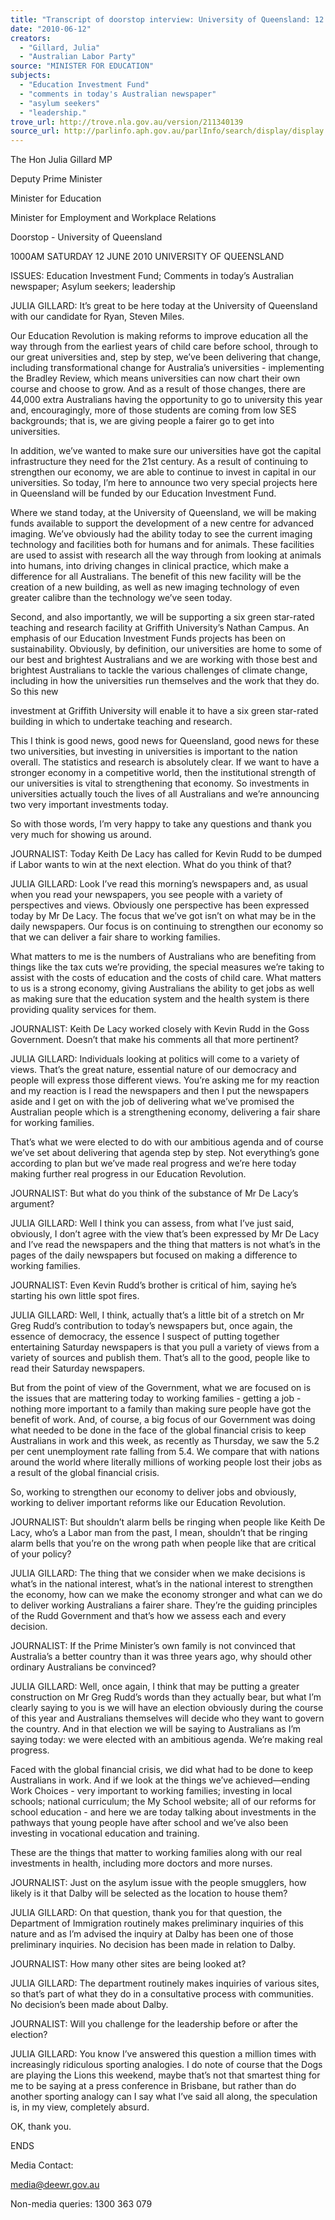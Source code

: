 ```yaml
---
title: "Transcript of doorstop interview: University of Queensland: 12 June 2010: Education Investment Fund; comments in today's Australian newspaper; asylum seekers; leadership."
date: "2010-06-12"
creators:
  - "Gillard, Julia"
  - "Australian Labor Party"
source: "MINISTER FOR EDUCATION"
subjects:
  - "Education Investment Fund"
  - "comments in today's Australian newspaper"
  - "asylum seekers"
  - "leadership."
trove_url: http://trove.nla.gov.au/version/211340139
source_url: http://parlinfo.aph.gov.au/parlInfo/search/display/display.w3p;query=Id%3A%22media/pressrel/QG2X6%22
---
```


 The Hon Julia Gillard MP 

 Deputy Prime Minister 

 Minister for Education 

 Minister for Employment and Workplace Relations 

 Doorstop - University of Queensland  

 

 

 1000AM SATURDAY  12 JUNE 2010  UNIVERSITY OF QUEENSLAND 

 ISSUES:  Education Investment Fund; Comments in today’s Australian newspaper;  Asylum seekers; leadership 

 JULIA GILLARD: It’s great to be here today at the University of Queensland with our  candidate for Ryan, Steven Miles. 

 Our Education Revolution is making reforms to improve education all the way through from  the earliest years of child care before school, through to our great universities and, step by  step, we’ve been delivering that change, including transformational change for Australia’s  universities - implementing the Bradley Review, which means universities can now chart  their own course and choose to grow. And as a result of those changes, there are 44,000 extra  Australians having the opportunity to go to university this year and, encouragingly, more of  those students are coming from low SES backgrounds; that is, we are giving people a fairer  go to get into universities. 

 In addition, we’ve wanted to make sure our universities have got the capital infrastructure  they need for the 21st century. As a result of continuing to strengthen our economy, we are  able to continue to invest in capital in our universities. So today, I’m here to announce two  very special projects here in Queensland will be funded by our Education Investment Fund.  

 Where we stand today, at the University of Queensland, we will be making funds available to  support the development of a new centre for advanced imaging. We’ve obviously had the  ability today to see the current imaging technology and facilities both for humans and for  animals. These facilities are used to assist with research all the way through from looking at  animals into humans, into driving changes in clinical practice, which make a difference for all  Australians. The benefit of this new facility will be the creation of a new building, as well as  new imaging technology of even greater calibre than the technology we’ve seen today. 

 Second, and also importantly, we will be supporting a six green star-rated teaching and  research facility at Griffith University’s Nathan Campus. An emphasis of our Education  Investment Funds projects has been on sustainability. Obviously, by definition, our  universities are home to some of our best and brightest Australians and we are working with  those best and brightest Australians to tackle the various challenges of climate change,  including in how the universities run themselves and the work that they do. So this new 

 investment at Griffith University will enable it to have a six green star-rated building in  which to undertake teaching and research.  

 This I think is good news, good news for Queensland, good news for these two universities,  but investing in universities is important to the nation overall. The statistics and research is  absolutely clear. If we want to have a stronger economy in a competitive world, then the  institutional strength of our universities is vital to strengthening that economy. So  investments in universities actually touch the lives of all Australians and we’re announcing  two very important investments today.  

 So with those words, I’m very happy to take any questions and thank you very much for  showing us around. 

 JOURNALIST: Today Keith De Lacy has called for Kevin Rudd to be dumped if Labor  wants to win at the next election. What do you think of that? 

 JULIA GILLARD: Look I’ve read this morning’s newspapers and, as usual when you read  your newspapers, you see people with a variety of perspectives and views. Obviously one  perspective has been expressed today by Mr De Lacy. The focus that we’ve got isn’t on what  may be in the daily newspapers. Our focus is on continuing to strengthen our economy so that  we can deliver a fair share to working families. 

 What matters to me is the numbers of Australians who are benefiting from things like the tax  cuts we’re providing, the special measures we’re taking to assist with the costs of education  and the costs of child care. What matters to us is a strong economy, giving Australians the  ability to get jobs as well as making sure that the education system and the health system is  there providing quality services for them. 

 JOURNALIST: Keith De Lacy worked closely with Kevin Rudd in the Goss Government.  Doesn’t that make his comments all that more pertinent? 

 JULIA GILLARD: Individuals looking at politics will come to a variety of views. That’s  the great nature, essential nature of our democracy and people will express those different  views. You’re asking me for my reaction and my reaction is I read the newspapers and then I  put the newspapers aside and I get on with the job of delivering what we’ve promised the  Australian people which is a strengthening economy, delivering a fair share for working  families.  

 That’s what we were elected to do with our ambitious agenda and of course we’ve set about  delivering that agenda step by step. Not everything’s gone according to plan but we’ve made  real progress and we’re here today making further real progress in our Education Revolution. 

 JOURNALIST: But what do you think of the substance of Mr De Lacy’s argument? 

 JULIA GILLARD: Well I think you can assess, from what I’ve just said, obviously, I don’t  agree with the view that’s been expressed by Mr De Lacy and I’ve read the newspapers and  the thing that matters is not what’s in the pages of the daily newspapers but focused on  making a difference to working families. 

 JOURNALIST: Even Kevin Rudd’s brother is critical of him, saying he’s starting his own  little spot fires. 

 JULIA GILLARD: Well, I think, actually that’s a little bit of a stretch on Mr Greg Rudd’s  contribution to today’s newspapers but, once again, the essence of democracy, the essence I  suspect of putting together entertaining Saturday newspapers is that you pull a variety of  views from a variety of sources and publish them. That’s all to the good, people like to read  their Saturday newspapers. 

 But from the point of view of the Government, what we are focused on is the issues that are  mattering today to working families - getting a job -nothing more important to a family than  making sure people have got the benefit of work. And, of course, a big focus of our  Government was doing what needed to be done in the face of the global financial crisis to  keep Australians in work and this week, as recently as Thursday, we saw the 5.2 per cent  unemployment rate falling from 5.4. We compare that with nations around the world where  literally millions of working people lost their jobs as a result of the global financial crisis. 

 So, working to strengthen our economy to deliver jobs and obviously, working to deliver  important reforms like our Education Revolution. 

 JOURNALIST: But shouldn’t alarm bells be ringing when people like Keith De Lacy,  who’s a Labor man from the past, I mean, shouldn’t that be ringing alarm bells that you’re on  the wrong path when people like that are critical of your policy? 

 JULIA GILLARD: The thing that we consider when we make decisions is what’s in the  national interest, what’s in the national interest to strengthen the economy, how can we make  the economy stronger and what can we do to deliver working Australians a fairer share.  They’re the guiding principles of the Rudd Government and that’s how we assess each and  every decision. 

 JOURNALIST: If the Prime Minister’s own family is not convinced that Australia’s a better  country than it was three years ago, why should other ordinary Australians be convinced? 

 JULIA GILLARD: Well, once again, I think that may be putting a greater construction on  Mr Greg Rudd’s words than they actually bear, but what I’m clearly saying to you is we will  have an election obviously during the course of this year and Australians themselves will  decide who they want to govern the country. And in that election we will be saying to  Australians as I’m saying today: we were elected with an ambitious agenda. We’re making  real progress.  

 Faced with the global financial crisis, we did what had to be done to keep Australians in  work. And if we look at the things we’ve achieved—ending Work Choices - very important  to working families; investing in local schools; national curriculum; the My School website;  all of our reforms for school education - and here we are today talking about investments in  the pathways that young people have after school and we’ve also been investing in vocational  education and training.  

 These are the things that matter to working families along with our real investments in health,  including more doctors and more nurses. 

 JOURNALIST: Just on the asylum issue with the people smugglers, how likely is it that  Dalby will be selected as the location to house them? 

 JULIA GILLARD: On that question, thank you for that question, the Department of  Immigration routinely makes preliminary inquiries of this nature and as I’m advised the  inquiry at Dalby has been one of those preliminary inquiries. No decision has been made in  relation to Dalby. 

 JOURNALIST: How many other sites are being looked at? 

 JULIA GILLARD: The department routinely makes inquiries of various sites, so that’s part  of what they do in a consultative process with communities. No decision’s been made about  Dalby. 

 JOURNALIST: Will you challenge for the leadership before or after the election? 

 JULIA GILLARD: You know I’ve answered this question a million times with increasingly  ridiculous sporting analogies. I do note of course that the Dogs are playing the Lions this  weekend, maybe that’s not that smartest thing for me to be saying at a press conference in  Brisbane, but rather than do another sporting analogy can I say what I’ve said all along, the  speculation is, in my view, completely absurd. 

 OK, thank you. 

 ENDS 

 Media Contact: 

 media@deewr.gov.au  

 Non-media queries: 1300 363 079 

 

